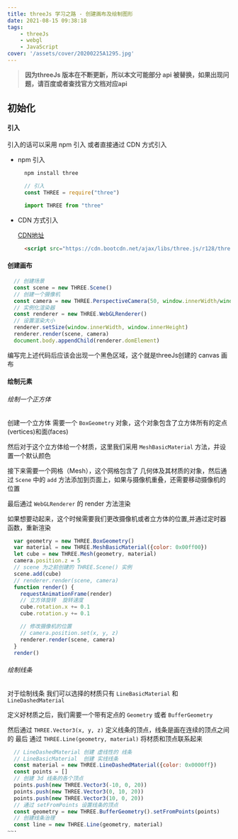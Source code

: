 ```yaml
---
title: threeJs 学习之路 - 创建画布及绘制图形
date: 2021-08-15 09:38:18
tags:
    - threeJs
    - webgl
    - JavaScript
cover: '/assets/cover/20200225A1295.jpg'
---
```


> **因为threeJs 版本在不断更新，所以本文可能部分 api 被替换，如果出现问题，请百度或者查找官方文档对应api**


## 初始化
#### 引入

引入的话可以采用 npm 引入 或者直接通过 CDN 方式引入
* npm 引入
  ~~~js
    npm install three

    // 引入
    const THREE = require("three")

    import THREE from "three"
  ~~~

* CDN 方式引入

  [CDN地址](https://www.bootcdn.cn/three.js/)

  ~~~html
    <script src="https://cdn.bootcdn.net/ajax/libs/three.js/r128/three.js"></script>
  ~~~

#### 创建画布

  ~~~js
    // 创建场景
    const scene = new THREE.Scene()
    // 创建一个摄像机
    const camera = new THREE.PerspectiveCamera(50, window.innerWidth/window.innerHeight, 1, 1000)
    // 实例化渲染器
    const renderer = new THREE.WebGLRenderer()
    // 设置渲染大小
    renderer.setSize(window.innerWidth, window.innerHeight)
    renderer.render(scene, camera)
    document.body.appendChild(renderer.domElement)
  ~~~

  编写完上述代码后应该会出现一个黑色区域，这个就是threeJs创建的 canvas 画布

#### 绘制元素

###### 绘制一个正方体

  创建一个立方体 需要一个 `BoxGeometry` 对象，这个对象包含了立方体所有的定点(vertices)和面(faces)

  然后对于这个立方体给一个材质，这里我们采用 `MeshBasicMaterial` 方法，并设置一个默认颜色

  接下来需要一个网格（Mesh），这个网格包含了 几何体及其材质的对象，然后通过 `Scene` 中的 `add` 方法添加到页面上，如果与摄像机重叠，还需要移动摄像机的位置

  最后通过 `WebGLRenderer` 的 render 方法渲染

  如果想要动起来，这个时候需要我们更改摄像机或者立方体的位置,并通过定时器函数，重新渲染

  ~~~js
    var geometry = new THREE.BoxGeometry()
    var material = new THREE.MeshBasicMaterial({color: 0x00ff00})
    let cube = new THREE.Mesh(geometry, material)
    camera.position.z = 5
    // scene 为之前创建的 THREE.Scene() 实例
    scene.add(cube)
    // renderer.render(scene, camera)
    function render() {
      requestAnimationFrame(render)
      // 立方体旋转  旋转速度
      cube.rotation.x += 0.1
      cube.rotation.y += 0.1

      // 修改摄像机的位置
      // camera.position.set(x, y, z) 
      renderer.render(scene, camera)
    }
    render()
  ~~~

###### 绘制线条

  对于绘制线条 我们可以选择的材质只有 `LineBasicMaterial` 和 `LineDashedMaterial`

  定义好材质之后，我们需要一个带有定点的 `Geometry` 或者 `BufferGeometry`

  然后通过 `THREE.Vector3(x, y, z)` 定义线条的顶点，线条是画在连续的顶点之间的
  最后 通过 `THREE.Line(geometry, material)` 将材质和顶点联系起来

  ~~~js
    // LineDashedMaterial 创建 虚线性的 线条
    // LineBasicMaterial  创建 实线线条
    const material = new THREE.LineDashedMaterial({color: 0x0000ff})
    const points = []
    // 创建 3d 线条的各个顶点
    points.push(new THREE.Vector3(-10, 0, 20))
    points.push(new THREE.Vector3(0, 10, 20))
    points.push(new THREE.Vector3(10, 0, 20))
    // 通过 setFromPoints 设置线条的顶点
    const geometry = new THREE.BufferGeometry().setFromPoints(points)
    // 创建线条治理
    const line = new THREE.Line(geometry, material)
  ~~·

  
